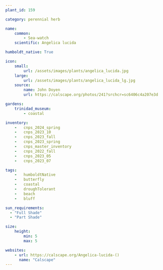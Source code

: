 ```yaml
---
plant_id: 159 

category: perennial herb

name: 
    common: 
        - Sea-watch
    scientific: Angelica lucida 

humboldt_native: True

icon: 
    small: 
        url: /assets/images/plants/angelica_lucida.jpg 
    large: 
        url: /assets/images/plants/angelica_lucida_lg.jpg 
    source: 
        name: John Doyen 
        url: https://calscape.org/photos/241?srchcr=sc6406c4a207e3d 

gardens:
    trinidad_museum:
        - coastal

inventory: 
    -   cnps_2024_spring
    -   cnps_2023_10
    -   cnps_2023_fall
    -   cnps_2023_spring
    -   cnps_master_inventory
    -   cnps_2022_fall
    -   cnps_2023_05 
    -   cnps_2023_07 

tags:  
    -   humboldtNative
    -   butterfly
    -   coastal
    -   droughTolerant
    -   beach
    -   bluff

sun_requirements:
  - "Full Shade"
  - "Part Shade"

size:
    height: 
        min: 5
        max: 5

websites:
    - url: https://calscape.org/Angelica-lucida-() 
      name: "Calscape"
---
```

